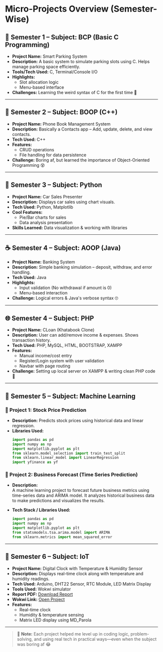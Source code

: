 # Micro-Projects Overview (Semester-Wise)

## 📘 Semester 1 – Subject: BCP (Basic C Programming)
- **Project Name:** Smart Parking System
- **Description:** A basic system to simulate parking slots using C. Helps manage parking space efficiently.
- **Tools/Tech Used:** C, Terminal/Console I/O
- **Highlights:**
  - Slot allocation logic
  - Menu-based interface
- **Challenges:** Learning the weird syntax of C for the first time 🥴

---

## 📙 Semester 2 – Subject: BOOP (C++)
- **Project Name:** Phone Book Management System
- **Description:** Basically a Contacts app – Add, update, delete, and view contacts.
- **Tech Used:** C++
- **Features:**
  - CRUD operations
  - File handling for data persistence
- **Challenge:** Boring af, but learned the importance of Object-Oriented Programming 😵

---

## 🐍 Semester 3 – Subject: Python
- **Project Name:** Car Sales Presenter
- **Description:** Displays car sales using chart visuals.
- **Tech Used:** Python, Matplotlib
- **Cool Features:**
  - Pie/Bar charts for sales
  - Data analysis presentation
- **Skills Learned:** Data visualization & working with libraries

---

## ☕ Semester 4 – Subject: AOOP (Java)
- **Project Name:** Banking System
- **Description:** Simple banking simulation – deposit, withdraw, and error handling.
- **Tech Used:** Java
- **Highlights:**
  - Input validation (No withdrawal if amount is 0)
  - Menu-based interaction
- **Challenge:** Logical errors & Java's verbose syntax 🙄

---

## 🌐 Semester 4 – Subject: PHP
- **Project Name:** CLoan (Khatabook Clone)
- **Description:** User can add/remove income & expenses. Shows transaction history.
- **Tech Used:** PHP, MySQL, HTML, BOOTSTRAP, XAMPP
- **Features:**
  - Manual income/cost entry
  - Register/Login system with user validation
  - Navbar with page routing
- **Challenge:** Setting up local server on XAMPP & writing clean PHP code 🥵

---

## 🤖 Semester 5 – Subject: Machine Learning
### 🔹 Project 1: Stock Price Prediction
- **Description:** Predicts stock prices using historical data and linear regression.
- **Libraries Used:**
  ```python
  import pandas as pd
  import numpy as np
  import matplotlib.pyplot as plt
  from sklearn.model_selection import train_test_split
  from sklearn.linear_model import LinearRegression
  import yfinance as yf
  ```

### 🔹 Project 2: Business Forecast (Time Series Prediction)
- **Description:**  
  A machine learning project to forecast future business metrics using time-series data and ARIMA model. It analyzes historical business data to make predictions and visualizes the results.

- **Tech Stack / Libraries Used:**
  ```python
  import pandas as pd
  import numpy as np
  import matplotlib.pyplot as plt
  from statsmodels.tsa.arima.model import ARIMA
  from sklearn.metrics import mean_squared_error
  ```
  
 ---

## 🔌 Semester 6 – Subject: IoT
- **Project Name:** Digital Clock with Temperature & Humidity Sensor
- **Description:** Displays real-time clock along with temperature and humidity readings.
- **Tech Used:** Arduino, DHT22 Sensor, RTC Module, LED Matrix Display
- **Tools Used:** Wokwi simulator
- **Report PDF:** [Download Report](https://drive.google.com/file/d/10ldLSC0CY8078Bp4CQ-vFBzzRQoT96Uf/view?usp=sharing)
- **Wokwi Link:** [Open Project](https://wokwi.com/projects/428946624647462913)
- **Features:**
  - Real-time clock
  - Humidity & temperature sensing
  - Matrix LED display using MD_Parola

---

> 🧠 **Note:** Each project helped me level up in coding logic, problem-solving, and using real tech in practical ways—even when the subject was boring af 😂
